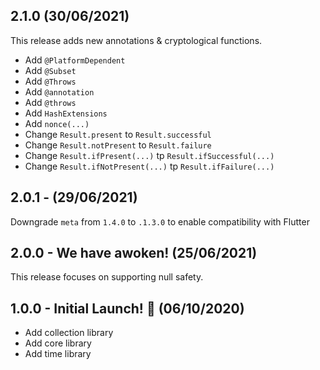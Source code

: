 ## 2.1.0 (30/06/2021)

This release adds new annotations & cryptological functions.

- Add `@PlatformDependent`
- Add `@Subset`
- Add `@Throws`
- Add `@annotation`
- Add `@throws`
- Add `HashExtensions`
- Add `nonce(...)`
- Change `Result.present` to `Result.successful`
- Change `Result.notPresent` to `Result.failure`
- Change `Result.ifPresent(...)` tp `Result.ifSuccessful(...)`
- Change `Result.ifNotPresent(...)` tp `Result.ifFailure(...)`

## 2.0.1 - (29/06/2021)

Downgrade `meta` from `1.4.0` to `.1.3.0` to enable compatibility with Flutter

## 2.0.0 - We have awoken! (25/06/2021)

This release focuses on supporting null safety.

## 1.0.0 - Initial Launch! 🚀 (06/10/2020)

- Add collection library
- Add core library
- Add time library
